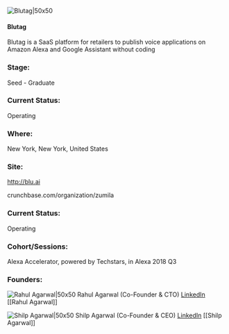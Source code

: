 

![Blutag|50x50](https://apimg.techstars.com/connect/images/image_files/5b315911c1a4b871dd000103/original/Blutag_Logo.png)

#### Blutag
Blutag is a SaaS platform for retailers to publish voice applications on Amazon Alexa and Google Assistant without coding

### Stage: 
Seed - Graduate 

### Current Status: 
Operating

### Where:
New York, New York, United States

### Site:
http://blu.ai



crunchbase.com/organization/zumila

### Current Status: 
Operating

### Cohort/Sessions: 
Alexa Accelerator, powered by Techstars, in Alexa 2018 Q3

### Founders: 

![Rahul Agarwal|50x50](http://s3.amazonaws.com/ts-accel-connect-uploads/images/image_files/5b6923d8a36c1135a000025c/original/Screen_Shot_2018-08-06_at_1.05.20_PM.png) Rahul Agarwal (Co-Founder & CTO) [LinkedIn](https://linkedin.com/in/rahul-agarwal-65370a78) [[Rahul Agarwal]]

![Shilp Agarwal|50x50](https://apimg.techstars.com/connect/images/image_files/5b50c333c1a4b80e3b000001/original/IMG_0661.JPG) Shilp Agarwal (Co-Founder & CEO) [LinkedIn](https://linkedin.com/in/shilp-agarwal) [[Shilp Agarwal]]


